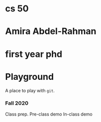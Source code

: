 # cs 50 
# Amira Abdel-Rahman
# first year phd
# Playground

A place to play with `git`.

### Fall 2020
Class prep.
Pre-class demo
In-class demo
